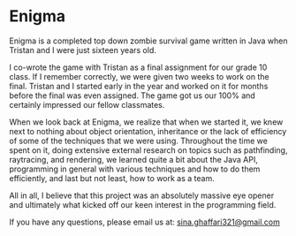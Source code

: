 Enigma
======

Enigma is a completed top down zombie survival game written in Java when Tristan and I were just sixteen years old.

I co-wrote the game with Tristan as a final assignment for our grade 10 class. If I remember correctly, we were given two weeks to work on the final. Tristan and I started early in the year and worked on it for months before the final was even assigned. The game got us our 100% and certainly impressed our fellow classmates.

When we look back at Enigma, we realize that when we started it, we knew next to nothing about object orientation, inheritance or the lack of efficiency of some of the techniques that we were using. Throughout the time we spent on it, doing extensive external research on topics such as pathfinding, raytracing, and rendering, we learned quite a bit about the Java API, programming in general with various techniques and how to do them efficiently, and last but not least, how to work as a team.

All in all, I believe that this project was an absolutely massive eye opener and ultimately what kicked off our keen interest in the programming field.

If you have any questions, please email us at:
sina.ghaffari321@gmail.com
